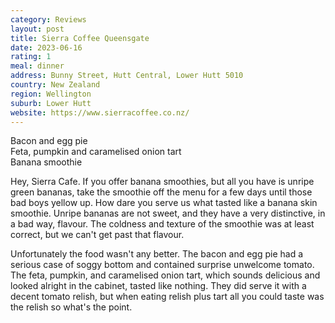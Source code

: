 ```yaml
---
category: Reviews
layout: post
title: Sierra Coffee Queensgate
date: 2023-06-16
rating: 1
meal: dinner
address: Bunny Street, Hutt Central, Lower Hutt 5010
country: New Zealand
region: Wellington
suburb: Lower Hutt
website: https://www.sierracoffee.co.nz/
---
```

Bacon and egg pie  
Feta, pumpkin and caramelised onion tart  
Banana smoothie  

Hey, Sierra Cafe. If you offer banana smoothies, but all you have is unripe green bananas, take the smoothie off the menu for a few days until those bad boys yellow up. How dare you serve us what tasted like a banana skin smoothie. Unripe bananas are not sweet, and they have a very distinctive, in a bad way, flavour. The coldness and texture of the smoothie was at least correct, but we can't get past that flavour. 

Unfortunately the food wasn't any better. The bacon and egg pie had a serious case of soggy bottom and contained surprise unwelcome tomato. The feta, pumpkin, and caramelised onion tart, which sounds delicious and looked alright in the cabinet, tasted like nothing. They did serve it with a decent tomato relish, but when eating relish plus tart all you could taste was the relish so what's the point. 

